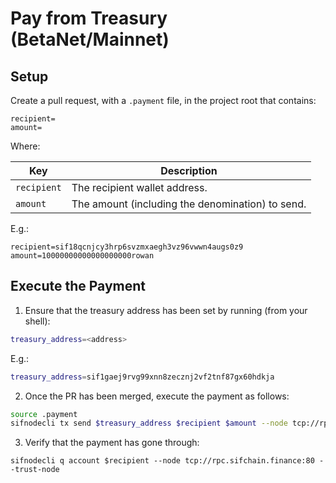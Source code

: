 # Pay from Treasury (BetaNet/Mainnet)

## Setup

Create a pull request, with a `.payment` file, in the project root that contains:

```
recipient=
amount=
```

Where:

|Key|Description|
|---|-----------|
|`recipient`| The recipient wallet address. |
|`amount`| The amount (including the denomination) to send. |

E.g.:

```.env
recipient=sif18qcnjcy3hrp6svzmxaegh3vz96vwwn4augs0z9
amount=10000000000000000000rowan
```

## Execute the Payment

1. Ensure that the treasury address has been set by running (from your shell):

```bash
treasury_address=<address>
```

E.g.:

```bash
treasury_address=sif1gaej9rvg99xnn8zecznj2vf2tnf87gx60hdkja
```

2. Once the PR has been merged, execute the payment as follows:

```bash
source .payment
sifnodecli tx send $treasury_address $recipient $amount --node tcp://rpc.sifchain.finance:80 --gas-prices 0.5rowan --keyring-backend file --chain-id sifchain
```

3. Verify that the payment has gone through:

```
sifnodecli q account $recipient --node tcp://rpc.sifchain.finance:80 --trust-node
```
